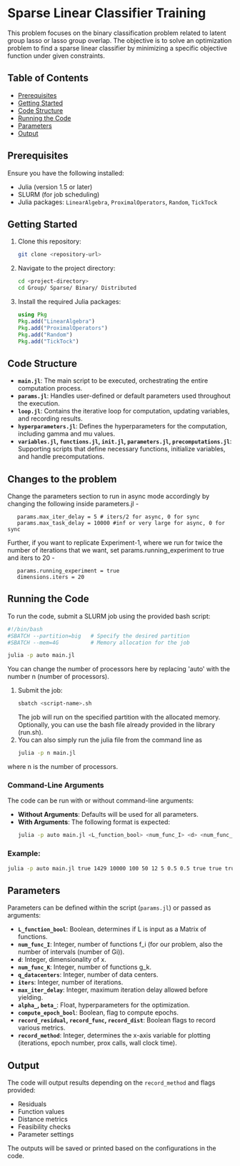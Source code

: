# Sparse Linear Classifier Training

This problem focuses on the binary classification problem related to latent group lasso or lasso group overlap. The objective is to solve an optimization problem to find a sparse linear classifier by minimizing a specific objective function under given constraints. 

## Table of Contents
- [Prerequisites](#prerequisites)
- [Getting Started](#getting-started)
- [Code Structure](#code-structure)
- [Running the Code](#running-the-code)
- [Parameters](#parameters)
- [Output](#output)

## Prerequisites

Ensure you have the following installed:
- Julia (version 1.5 or later)
- SLURM (for job scheduling)
- Julia packages: `LinearAlgebra`, `ProximalOperators`, `Random`, `TickTock`

## Getting Started

1. Clone this repository:
   ```bash
   git clone <repository-url>
   ```
2. Navigate to the project directory:
   ```bash
   cd <project-directory>
   cd Group/ Sparse/ Binary/ Distributed
   ```
3. Install the required Julia packages:
   ```julia
   using Pkg
   Pkg.add("LinearAlgebra")
   Pkg.add("ProximalOperators")
   Pkg.add("Random")
   Pkg.add("TickTock")
   ```

## Code Structure

- **`main.jl`**: The main script to be executed, orchestrating the entire computation process.
- **`params.jl`**: Handles user-defined or default parameters used throughout the execution.
- **`loop.jl`**: Contains the iterative loop for computation, updating variables, and recording results.
- **`hyperparameters.jl`**: Defines the hyperparameters for the computation, including gamma and mu values.
- **`variables.jl`, `functions.jl`, `init.jl`, `parameters.jl`, `precomputations.jl`**: Supporting scripts that define necessary functions, initialize variables, and handle precomputations.

## Changes to the problem

Change the parameters section to run in async mode accordingly by changing the following inside parameters.jl - 
```
   params.max_iter_delay = 5 # iters/2 for async, 0 for sync
   params.max_task_delay = 10000 #inf or very large for async, 0 for sync
```
Further, if you want to replicate Experiment-1, where we run for twice the number of iterations that we want, set params.running_experiment to true and iters to 20 -
```
   params.running_experiment = true
   dimensions.iters = 20
```

## Running the Code

To run the code, submit a SLURM job using the provided bash script:

```bash
#!/bin/bash
#SBATCH --partition=big   # Specify the desired partition
#SBATCH --mem=4G          # Memory allocation for the job

julia -p auto main.jl
```
You can change the number of processors here by replacing 'auto' with the number n (number of processors).

1. Submit the job:
   ```bash
   sbatch <script-name>.sh
   ```
   The job will run on the specified partition with the allocated memory.
   Optionally, you can use the bash file already provided in the library (run.sh).
2. You can also simply run the julia file from the command line as
   ```bash
   julia -p n main.jl
   ```
where n is the number of processors.

### Command-Line Arguments

The code can be run with or without command-line arguments:

- **Without Arguments**: Defaults will be used for all parameters.
- **With Arguments**: The following format is expected:
  ```bash
  julia -p auto main.jl <L_function_bool> <num_func_I> <d> <num_func_K> <q_datacenters> <iters> <max_iter_delay> <alpha_> <beta_> <compute_epoch_bool> <record_residual> <record_func> <record_dist> <record_method>
  ```

### Example:
```bash
julia -p auto main.jl true 1429 10000 100 50 12 5 0.5 0.5 true true true true 0
```

## Parameters

Parameters can be defined within the script (`params.jl`) or passed as arguments:

- **`L_function_bool`**: Boolean, determines if L is input as a Matrix of functions.
- **`num_func_I`**: Integer, number of functions f_i (for our problem, also the number of intervals (number of Gi)).
- **`d`**: Integer, dimensionality of x.
- **`num_func_K`**: Integer, number of functions g_k.
- **`q_datacenters`**: Integer, number of data centers.
- **`iters`**: Integer, number of iterations.
- **`max_iter_delay`**: Integer, maximum iteration delay allowed before yielding.
- **`alpha_`, `beta_`**: Float, hyperparameters for the optimization.
- **`compute_epoch_bool`**: Boolean, flag to compute epochs.
- **`record_residual`, `record_func`, `record_dist`**: Boolean flags to record various metrics.
- **`record_method`**: Integer, determines the x-axis variable for plotting (iterations, epoch number, prox calls, wall clock time).

## Output

The code will output results depending on the `record_method` and flags provided:
- Residuals
- Function values
- Distance metrics
- Feasibility checks
- Parameter settings

The outputs will be saved or printed based on the configurations in the code.

